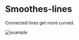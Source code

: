 # Smoothes-lines
Connected lines get more curved.

![example](https://user-images.githubusercontent.com/25211247/43997171-d3a1588c-9daa-11e8-8518-a6d5ca2dd2a0.gif)
